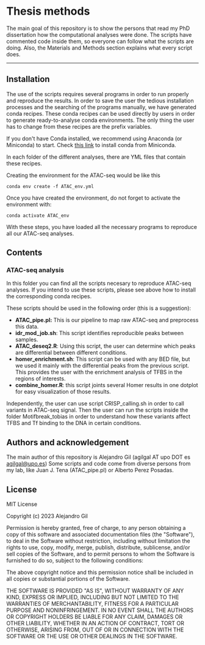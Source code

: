 # Thesis methods

The main goal of this repository is to show the persons that read my PhD dissertation how the computational analyses were done. The scripts have commented code inside them, so everyone can follow what the scripts are doing. Also, the Materials and Methods section explains what every script does.



***



## Installation
The use of the scripts requires several programs in order to run properly and reproduce the results. In order to save the user the tedious installation processes and the searching of the programs manually, we have generated conda recipes. These conda recipes can be used directly by users in order to generate ready-to-analyse conda environments. The only thing the user has to change from these recipes are the prefix variables.

If you don't have Conda installed, we recommend using Anaconda (or Miniconda) to start. Check [this link](https://docs.conda.io/en/latest/miniconda.html) to install conda from Miniconda. 

In each folder of the different analyses, there are YML files that contain these recipes.

Creating the environment for the ATAC-seq would be like this 
```
conda env create -f ATAC_env.yml
```
Once you have created the environment, do not forget to activate the environment with:

```
conda activate ATAC_env
```

With these steps, you have loaded all the necessary programs to reproduce all our ATAC-seq analyses.

## Contents

### ATAC-seq analysis
In this folder you can find all the scripts necesary to reproduce ATAC-seq analyses. If you intend to use these scripts, please see above how to install the corresponding conda recipes.

These scripts should be used in the following order (this is a suggestion):

- **ATAC_pipe.pl:** This is our pipeline to map raw ATAC-seq and preprocess this data.
- **idr_mod_job.sh**: This script identifies reproducible peaks between samples.
- **ATAC_deseq2.R**: Using this script, the user can determine which peaks are differential between different conditions.
- **homer_enrichment.sh**: This script can be used with any BED file, but we used it mainly with the differential peaks from the previous script. This provides the user with the enrichment analysis of TFBS in the regions of interests.
- **combine_homer.R**: this script joints several Homer results in one dotplot for easy visualization of those results.

Independently, the user can use script CRISP_calling.sh in order to call variants in ATAC-seq signal. Then the user can run the scripts inside the folder Motifbreak_tobias in order to understand how these variants affect TFBS and Tf binding to the DNA in certain conditions.





## Authors and acknowledgement
The main author of this repository is Alejandro Gil (agilgal AT upo DOT es agilgal@upo.es)
Some scripts and code come from diverse persons from my lab, like Juan J. Tena (ATAC_pipe.pl) or Alberto Perez Posadas.


## License
MIT License

Copyright (c) 2023 Alejandro Gil

Permission is hereby granted, free of charge, to any person obtaining a copy
of this software and associated documentation files (the "Software"), to deal
in the Software without restriction, including without limitation the rights
to use, copy, modify, merge, publish, distribute, sublicense, and/or sell
copies of the Software, and to permit persons to whom the Software is
furnished to do so, subject to the following conditions:

The above copyright notice and this permission notice shall be included in all
copies or substantial portions of the Software.

THE SOFTWARE IS PROVIDED "AS IS", WITHOUT WARRANTY OF ANY KIND, EXPRESS OR
IMPLIED, INCLUDING BUT NOT LIMITED TO THE WARRANTIES OF MERCHANTABILITY,
FITNESS FOR A PARTICULAR PURPOSE AND NONINFRINGEMENT. IN NO EVENT SHALL THE
AUTHORS OR COPYRIGHT HOLDERS BE LIABLE FOR ANY CLAIM, DAMAGES OR OTHER
LIABILITY, WHETHER IN AN ACTION OF CONTRACT, TORT OR OTHERWISE, ARISING FROM,
OUT OF OR IN CONNECTION WITH THE SOFTWARE OR THE USE OR OTHER DEALINGS IN THE
SOFTWARE.



